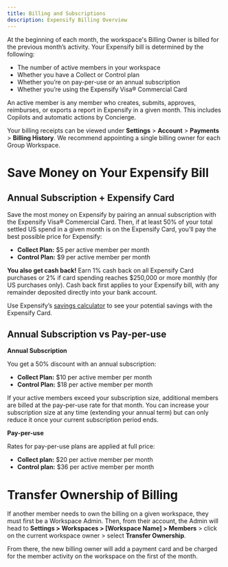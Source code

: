 ```yaml
---
title: Billing and Subscriptions
description: Expensify Billing Overview
---
```


At the beginning of each month, the workspace's Billing Owner is billed for the previous month’s activity. 
Your Expensify bill is determined by the following: 
- The number of active members in your workspace
- Whether you have a Collect or Control plan
- Whether you’re on pay-per-use or an annual subscription
- Whether you’re using the Expensify Visa® Commercial Card

An active member is any member who creates, submits, approves, reimburses, or exports a report in Expensify in a given month. This includes Copilots and automatic actions by Concierge.

Your billing receipts can be viewed under **Settings** > **Account** > **Payments** > **Billing History**. We recommend appointing a single billing owner for each Group Workspace.

# Save Money on Your Expensify Bill

## Annual Subscription + Expensify Card

Save the most money on Expensify by pairing an annual subscription with the Expensify Visa® Commercial Card. Then, if at least 50% of your total settled US spend in a given month is on the Expensify Card, you’ll pay the best possible price for Expensify:

- **Collect Plan:** $5 per active member per month 
- **Control Plan:** $9 per active member per month

**You also get cash back!** Earn 1% cash back on all Expensify Card purchases or 2% if card spending reaches $250,000 or more monthly (for US purchases only). Cash back first applies to your Expensify bill, with any remainder deposited directly into your bank account.

Use Expensify’s [savings calculator](https://use.expensify.com/resource-center/tools/savings-calculator) to see your potential savings with the Expensify Card. 

## Annual Subscription vs Pay-per-use

**Annual Subscription**

You get a 50% discount with an annual subscription:

- **Collect Plan:** $10 per active member per month 
- **Control Plan:** $18 per active member per month
  
If your active members exceed your subscription size, additional members are billed at the pay-per-use rate for that month. You can increase your subscription size at any time (extending your annual term) but can only reduce it once your current subscription period ends.

**Pay-per-use**

Rates for pay-per-use plans are applied at full price:

- **Collect plan:** $20 per active member per month
- **Control plan:** $36 per active member per month

# Transfer Ownership of Billing

If another member needs to own the billing on a given workspace, they must first be a Workspace Admin. Then, from their account, the Admin will head to **Settings > Workspaces > [Workspace Name] > Members** > click on the current workspace owner > select **Transfer Ownership**.

From there, the new billing owner will add a payment card and be charged for the member activity on the workspace on the first of the month. 
